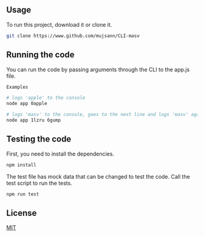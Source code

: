 
## Usage

To run this project, download it or clone it. 

```bash
git clone https://www.github.com/mujsann/CLI-masv
```

## Running the code

You can run the code by passing arguments through the CLI to the app.js file.

```bash
Examples

# logs 'apple' to the console
node app 0apple

# logs 'masv' to the console, goes to the next line and logs 'masv' again
node app 1lzru 6gump

```

## Testing the code
First, you need to install the dependencies. 

```bash
npm install
```
The test file has mock data that can be changed to test the code. Call the test script to run the tests.  

``` bash
npm run test
```


## License
[MIT](https://choosealicense.com/licenses/mit/)
